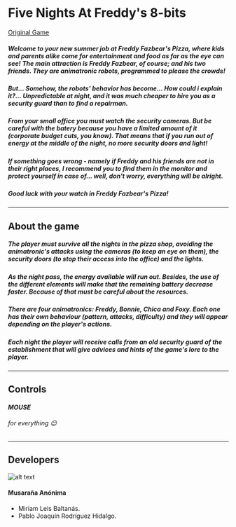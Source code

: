 # Five Nights At Freddy's 8-bits
[Original Game](https://store.steampowered.com/app/319510/Five_Nights_at_Freddys)

##### Welcome to your new summer job at Freddy Fazbear's Pizza, where kids and parents alike come for entertainment and food as far as the eye can see! The main attraction is Freddy Fazbear, of course; and his two friends. They are animatronic robots, programmed to please the crowds!

##### But... Somehow, the robots' behavior has become... How could i explain it?... Unpredictable at night, and it was much cheaper to hire you as a security guard than to find a repairman.

##### From your small office you must watch the security cameras. But be careful with the batery because you have a limited amount of it (corporate budget cuts, you know). That means that if you run out of energy at the middle of the night, no more security doors and light!

##### If something goes wrong - namely if Freddy and his friends are not in their right places, I recommend you to find them in the monitor and protect yourself in case of... well, don't worry, everything will be alright.

##### Good luck with your watch in Freddy Fazbear's Pizza!

***********************************************************************************

## About the game

##### The player must *survive* all the nights in the pizza shop, avoiding the animatronic's attacks using the cameras (to keep an eye on them), the security doors (to stop their access into the office) and the lights.

##### As the night pass, the energy available will run out. Besides, the use of the different elements will make that the remaining *battery decrease* faster. Because of that must be careful about the resources.

##### There are *four animatronics*: Freddy, Bonnie, Chica and Foxy. Each one has their own behaviour (pattern, attacks, difficulty) and they will appear depending on the player's actions.

##### Each night the player will receive calls from an old security guard of the establishment that will give advices and hints of the game's lore to the player.

***********************************************************************************

## Controls

#### *MOUSE* 
###### for everything 😊

***********************************************************************************

## Developers

![alt text](https://user-images.githubusercontent.com/42590067/46221373-32624800-c34d-11e8-8965-e3fdaaf55e24.png "Musaraña Anonima Logo")
#### Musaraña Anónima

* Miriam Leis Baltanás.
* Pablo Joaquín Rodríguez Hidalgo.




